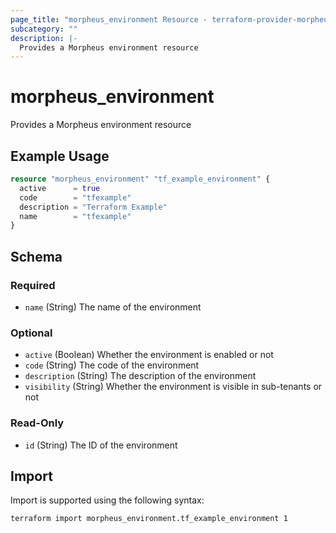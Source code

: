 ```yaml
---
page_title: "morpheus_environment Resource - terraform-provider-morpheus"
subcategory: ""
description: |-
  Provides a Morpheus environment resource
---
```


# morpheus_environment

Provides a Morpheus environment resource

## Example Usage

```terraform
resource "morpheus_environment" "tf_example_environment" {
  active      = true
  code        = "tfexample"
  description = "Terraform Example"
  name        = "tfexample"
}
```

<!-- schema generated by tfplugindocs -->
## Schema

### Required

- `name` (String) The name of the environment

### Optional

- `active` (Boolean) Whether the environment is enabled or not
- `code` (String) The code of the environment
- `description` (String) The description of the environment
- `visibility` (String) Whether the environment is visible in sub-tenants or not

### Read-Only

- `id` (String) The ID of the environment

## Import

Import is supported using the following syntax:

```shell
terraform import morpheus_environment.tf_example_environment 1
```
